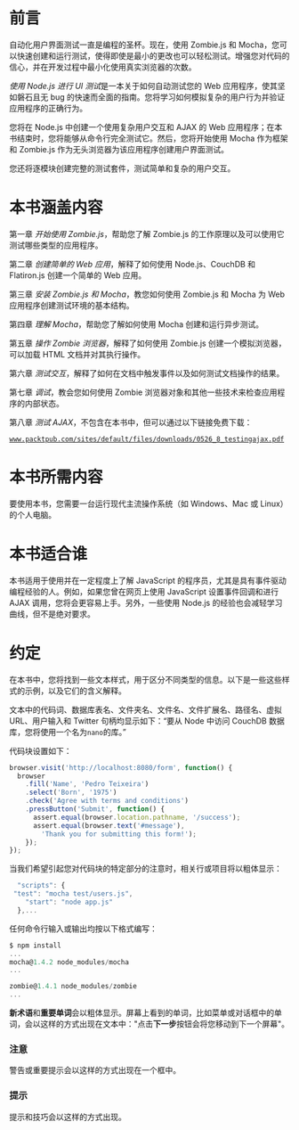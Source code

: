 # 前言

自动化用户界面测试一直是编程的圣杯。现在，使用 Zombie.js 和 Mocha，您可以快速创建和运行测试，使得即使是最小的更改也可以轻松测试。增强您对代码的信心，并在开发过程中最小化使用真实浏览器的次数。

*使用 Node.js 进行 UI 测试*是一本关于如何自动测试您的 Web 应用程序，使其坚如磐石且无 bug 的快速而全面的指南。您将学习如何模拟复杂的用户行为并验证应用程序的正确行为。

您将在 Node.js 中创建一个使用复杂用户交互和 AJAX 的 Web 应用程序；在本书结束时，您将能够从命令行完全测试它。然后，您将开始使用 Mocha 作为框架和 Zombie.js 作为无头浏览器为该应用程序创建用户界面测试。

您还将逐模块创建完整的测试套件，测试简单和复杂的用户交互。

# 本书涵盖内容

第一章 *开始使用 Zombie.js*，帮助您了解 Zombie.js 的工作原理以及可以使用它测试哪些类型的应用程序。

第二章 *创建简单的 Web 应用*，解释了如何使用 Node.js、CouchDB 和 Flatiron.js 创建一个简单的 Web 应用。

第三章 *安装 Zombie.js 和 Mocha*，教您如何使用 Zombie.js 和 Mocha 为 Web 应用程序创建测试环境的基本结构。

第四章 *理解 Mocha*，帮助您了解如何使用 Mocha 创建和运行异步测试。

第五章 *操作 Zombie 浏览器*，解释了如何使用 Zombie.js 创建一个模拟浏览器，可以加载 HTML 文档并对其执行操作。

第六章 *测试交互*，解释了如何在文档中触发事件以及如何测试文档操作的结果。

第七章 *调试*，教会您如何使用 Zombie 浏览器对象和其他一些技术来检查应用程序的内部状态。

第八章 *测试 AJAX*，不包含在本书中，但可以通过以下链接免费下载：

[`www.packtpub.com/sites/default/files/downloads/0526_8_testingajax.pdf`](http://www.packtpub.com/sites/default/files/downloads/0526_8_testingajax.pdf)

# 本书所需内容

要使用本书，您需要一台运行现代主流操作系统（如 Windows、Mac 或 Linux）的个人电脑。

# 本书适合谁

本书适用于使用并在一定程度上了解 JavaScript 的程序员，尤其是具有事件驱动编程经验的人。例如，如果您曾在网页上使用 JavaScript 设置事件回调和进行 AJAX 调用，您将会更容易上手。另外，一些使用 Node.js 的经验也会减轻学习曲线，但不是绝对要求。

# 约定

在本书中，您将找到一些文本样式，用于区分不同类型的信息。以下是一些这些样式的示例，以及它们的含义解释。

文本中的代码词、数据库表名、文件夹名、文件名、文件扩展名、路径名、虚拟 URL、用户输入和 Twitter 句柄均显示如下：“要从 Node 中访问 CouchDB 数据库，您将使用一个名为`nano`的库。”

代码块设置如下：

```js
browser.visit('http://localhost:8080/form', function() {
  browser
    .fill('Name', 'Pedro Teixeira')
    .select('Born', '1975')
    .check('Agree with terms and conditions')
    .pressButton('Submit', function() {
      assert.equal(browser.location.pathname, '/success');
      assert.equal(browser.text('#message'),
        'Thank you for submitting this form!');
    });
});
```

当我们希望引起您对代码块的特定部分的注意时，相关行或项目将以粗体显示：

```js
  "scripts": {
 "test": "mocha test/users.js",
    "start": "node app.js"
  },...
```

任何命令行输入或输出均按以下格式编写：

```js
$ npm install
...
mocha@1.4.2 node_modules/mocha
...

zombie@1.4.1 node_modules/zombie
...
```

**新术语**和**重要单词**会以粗体显示。屏幕上看到的单词，比如菜单或对话框中的单词，会以这样的方式出现在文本中："点击**下一步**按钮会将您移动到下一个屏幕"。

### 注意

警告或重要提示会以这样的方式出现在一个框中。

### 提示

提示和技巧会以这样的方式出现。
